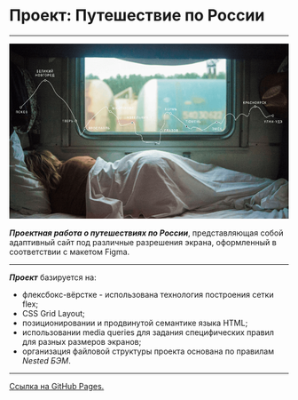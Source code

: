 # Проект: Путешествие по России
___
![](/images/lead-polka.png)

*__Проектная работа о путешествиях по России__*, представляющая собой адаптивный сайт под различные разрешения экрана, оформленный в соответствии с макетом Figma.
___
*__Проект__* базируется на:
* флексбокс-вёрстке - использована технология построения сетки flex;
* CSS Grid Layout;
* позиционировании и продвинутой семантике языка HTML;
* использовании media queries для задания специфических правил для разных размеров экранов;
* организация файловой структуры проекта основана по правилам *Nested БЭМ*.
___
[Ссылка на GitHub Pages.](https://www.figma.com/file/5S2WSbEFL6awjVWJ0NWL8Q/Sprint-3_-Russia-_-desktop-mobile?node-id=28503%3A0)

